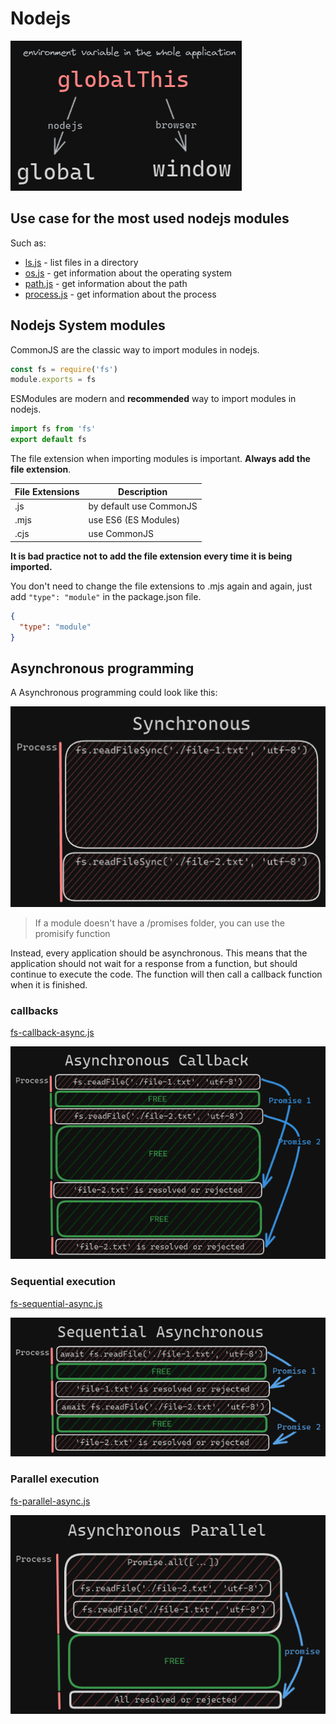 # Nodejs

![globalThis](globalThis.png)

## Use case for the most used nodejs modules

Such as:

- [ls.js](ls.js) - list files in a directory
- [os.js](os.js) - get information about the operating system
- [path.js](path.js) - get information about the path
- [process.js](process.js) - get information about the process

## Nodejs System modules

CommonJS are the classic way to import modules in nodejs.

```javascript
const fs = require('fs')
module.exports = fs
```

ESModules are modern and **recommended** way to import modules in nodejs.

```javascript
import fs from 'fs'
export default fs
```

The file extension when importing modules is important. **Always add the file extension**.

| File Extensions | Description             |
| --------------- | ----------------------- |
| .js             | by default use CommonJS |
| .mjs            | use ES6 (ES Modules)    |
| .cjs            | use CommonJS            |

**It is bad practice not to add the file extension every time it is being imported.**

You don't need to change the file extensions to .mjs again and again, just add `"type": "module"` in the package.json file.

```json
{
  "type": "module"
}
```

## Asynchronous programming

A Asynchronous programming could look like this:

![Synchronous](Synchronous.png)

> If a module doesn't have a /promises folder, you can use the promisify function

Instead, every application should be asynchronous. This means that the application should not wait for a response from a function, but should continue to execute the code. The function will then call a callback function when it is finished.

### callbacks

[fs-callback-async.js](fs-callback-async.js)

![callback-asynchronous.js](Asynchronous%20Callback.png)

### Sequential execution

[fs-sequential-async.js](fs-sequential-async.js)

![sequential-execution.png](Sequential%20Asynchronous.png)

### Parallel execution

[fs-parallel-async.js](fs-parallel-async.js)

![parallel-execution.png](Asynchronous%20Parallel.png)
